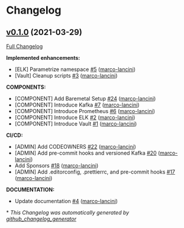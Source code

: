# Changelog

## [v0.1.0](https://github.com/marco-lancini/k8s-lab-plz/tree/v0.1.0) (2021-03-29)

[Full Changelog](https://github.com/marco-lancini/k8s-lab-plz/compare/5b3b315ec38f031ac029bbbfa66c7b89211ce5f8...v0.1.0)

**Implemented enhancements:**

- \[ELK\] Parametrize namespace [\#5](https://github.com/marco-lancini/k8s-lab-plz/pull/5) ([marco-lancini](https://github.com/marco-lancini))
- \[Vault\] Cleanup scripts [\#3](https://github.com/marco-lancini/k8s-lab-plz/pull/3) ([marco-lancini](https://github.com/marco-lancini))

**COMPONENTS:**

- \[COMPONENT\] Add Baremetal Setup [\#24](https://github.com/marco-lancini/k8s-lab-plz/pull/24) ([marco-lancini](https://github.com/marco-lancini))
- \[COMPONENT\] Introduce Kafka [\#7](https://github.com/marco-lancini/k8s-lab-plz/pull/7) ([marco-lancini](https://github.com/marco-lancini))
- \[COMPONENT\] Introduce Prometheus [\#6](https://github.com/marco-lancini/k8s-lab-plz/pull/6) ([marco-lancini](https://github.com/marco-lancini))
- \[COMPONENT\] Introduce ELK [\#2](https://github.com/marco-lancini/k8s-lab-plz/pull/2) ([marco-lancini](https://github.com/marco-lancini))
- \[COMPONENT\] Introduce Vault [\#1](https://github.com/marco-lancini/k8s-lab-plz/pull/1) ([marco-lancini](https://github.com/marco-lancini))

**CI/CD:**

- \[ADMIN\] Add CODEOWNERS [\#22](https://github.com/marco-lancini/k8s-lab-plz/pull/22) ([marco-lancini](https://github.com/marco-lancini))
- \[ADMIN\] Add pre-commit hooks and versioned Kafka [\#20](https://github.com/marco-lancini/k8s-lab-plz/pull/20) ([marco-lancini](https://github.com/marco-lancini))
- Add Sponsors [\#18](https://github.com/marco-lancini/k8s-lab-plz/pull/18) ([marco-lancini](https://github.com/marco-lancini))
- \[ADMIN\] Add .editorconfig, .prettierrc, and pre-commit hooks [\#17](https://github.com/marco-lancini/k8s-lab-plz/pull/17) ([marco-lancini](https://github.com/marco-lancini))

**DOCUMENTATION:**

- Update documentation [\#4](https://github.com/marco-lancini/k8s-lab-plz/pull/4) ([marco-lancini](https://github.com/marco-lancini))



\* *This Changelog was automatically generated by [github_changelog_generator](https://github.com/github-changelog-generator/github-changelog-generator)*
